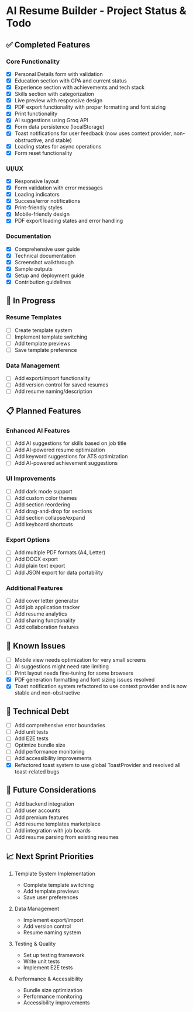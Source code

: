 # AI Resume Builder - Project Status & Todo

## ✅ Completed Features

### Core Functionality
- [x] Personal Details form with validation
- [x] Education section with GPA and current status
- [x] Experience section with achievements and tech stack
- [x] Skills section with categorization
- [x] Live preview with responsive design
- [x] PDF export functionality with proper formatting and font sizing
- [x] Print functionality
- [x] AI suggestions using Groq API
- [x] Form data persistence (localStorage)
- [x] Toast notifications for user feedback (now uses context provider, non-obstructive, and stable)
- [x] Loading states for async operations
- [x] Form reset functionality

### UI/UX
- [x] Responsive layout
- [x] Form validation with error messages
- [x] Loading indicators
- [x] Success/error notifications
- [x] Print-friendly styles
- [x] Mobile-friendly design
- [x] PDF export loading states and error handling

### Documentation
- [x] Comprehensive user guide
- [x] Technical documentation
- [x] Screenshot walkthrough
- [x] Sample outputs
- [x] Setup and deployment guide
- [x] Contribution guidelines

## 🚧 In Progress

### Resume Templates
- [ ] Create template system
- [ ] Implement template switching
- [ ] Add template previews
- [ ] Save template preference

### Data Management
- [ ] Add export/import functionality
- [ ] Add version control for saved resumes
- [ ] Add resume naming/description

## 📋 Planned Features

### Enhanced AI Features
- [ ] Add AI suggestions for skills based on job title
- [ ] Add AI-powered resume optimization
- [ ] Add keyword suggestions for ATS optimization
- [ ] Add AI-powered achievement suggestions

### UI Improvements
- [ ] Add dark mode support
- [ ] Add custom color themes
- [ ] Add section reordering
- [ ] Add drag-and-drop for sections
- [ ] Add section collapse/expand
- [ ] Add keyboard shortcuts

### Export Options
- [ ] Add multiple PDF formats (A4, Letter)
- [ ] Add DOCX export
- [ ] Add plain text export
- [ ] Add JSON export for data portability

### Additional Features
- [ ] Add cover letter generator
- [ ] Add job application tracker
- [ ] Add resume analytics
- [ ] Add sharing functionality
- [ ] Add collaboration features

## 🐛 Known Issues
- [ ] Mobile view needs optimization for very small screens
- [ ] AI suggestions might need rate limiting
- [ ] Print layout needs fine-tuning for some browsers
- [x] PDF generation formatting and font sizing issues resolved
- [x] Toast notification system refactored to use context provider and is now stable and non-obstructive

## 🔧 Technical Debt
- [ ] Add comprehensive error boundaries
- [ ] Add unit tests
- [ ] Add E2E tests
- [ ] Optimize bundle size
- [ ] Add performance monitoring
- [ ] Add accessibility improvements
- [x] Refactored toast system to use global ToastProvider and resolved all toast-related bugs

## 🎯 Future Considerations
- [ ] Add backend integration
- [ ] Add user accounts
- [ ] Add premium features
- [ ] Add resume templates marketplace
- [ ] Add integration with job boards
- [ ] Add resume parsing from existing resumes

## 📈 Next Sprint Priorities
1. Template System Implementation
   - Complete template switching
   - Add template previews
   - Save user preferences

2. Data Management
   - Implement export/import
   - Add version control
   - Resume naming system

3. Testing & Quality
   - Set up testing framework
   - Write unit tests
   - Implement E2E tests

4. Performance & Accessibility
   - Bundle size optimization
   - Performance monitoring
   - Accessibility improvements 